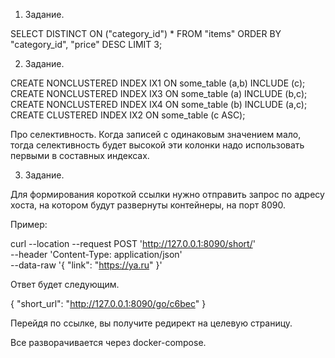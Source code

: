 1. Задание.

SELECT DISTINCT ON ("category_id") * FROM "items" ORDER BY "category_id", "price" DESC LIMIT 3;

2. Задание.

CREATE NONCLUSTERED INDEX IX1 ON some_table (a,b) INCLUDE (c);
CREATE NONCLUSTERED INDEX IX3 ON some_table (a) INCLUDE (b,c);
CREATE NONCLUSTERED INDEX IX4 ON some_table (b) INCLUDE (a,c);
CREATE CLUSTERED INDEX IX2 ON some_table (c ASC);

Про селективность. 
Когда записей с одинаковым значением мало, тогда селективность будет высокой эти колонки надо использовать первыми в составных индексах.

3. Задание.

Для формирования короткой ссылки нужно отправить запрос по адресу хоста, на котором будут развернуты контейнеры, на порт 8090.

Пример:

curl --location --request POST 'http://127.0.0.1:8090/short/' \
--header 'Content-Type: application/json' \
--data-raw '{
    "link": "https://ya.ru"
}'

Ответ будет следующим.

{
    "short_url": "http://127.0.0.1:8090/go/c6bec"
}

Перейдя по ссылке, вы получите редирект на целевую страницу.

Все разворачивается через docker-compose.
